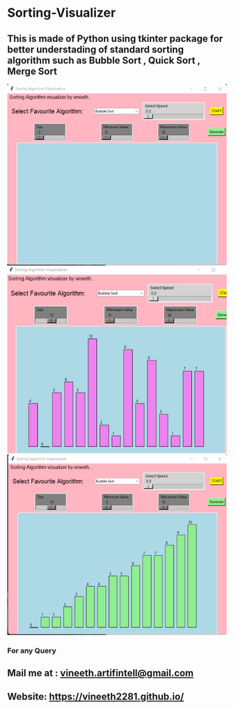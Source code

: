 # Sorting-Visualizer
## This is made of Python using tkinter package for better understading of standard sorting algorithm such as Bubble Sort , Quick Sort , Merge Sort
![a](https://github.com/vineeth2281/Sorting-Visualizer/blob/main/sort%201.jpg)
![b](https://github.com/vineeth2281/Sorting-Visualizer/blob/main/sort%202.jpg)
![c](https://github.com/vineeth2281/Sorting-Visualizer/blob/main/sort%203.jpg)

### For any Query 
##  Mail me  at : vineeth.artifintell@gmail.com 
##  Website: https://vineeth2281.github.io/
